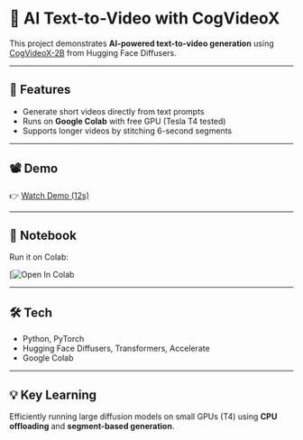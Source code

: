 # 🎥 AI Text-to-Video with CogVideoX

This project demonstrates **AI-powered text-to-video generation** using [CogVideoX-2B](https://huggingface.co/THUDM/CogVideoX-2b) from Hugging Face Diffusers.

---

## 🚀 Features
- Generate short videos directly from text prompts
- Runs on **Google Colab** with free GPU (Tesla T4 tested)
- Supports longer videos by stitching 6-second segments

---

## 📽️ Demo

👉 [Watch Demo (12s)](output_full_12s.mp4)

---

## 📒 Notebook

Run it on Colab:  

[![Open In Colab](https://colab.research.google.com/drive/1uROrSXSfqxJ8h1x8biD0z9znyrBpUiBl#scrollTo=MD83jDvI2RWD)

---

## 🛠 Tech
- Python, PyTorch  
- Hugging Face Diffusers, Transformers, Accelerate  
- Google Colab  

---

## 💡 Key Learning
Efficiently running large diffusion models on small GPUs (T4) using **CPU offloading** and **segment-based generation**.
